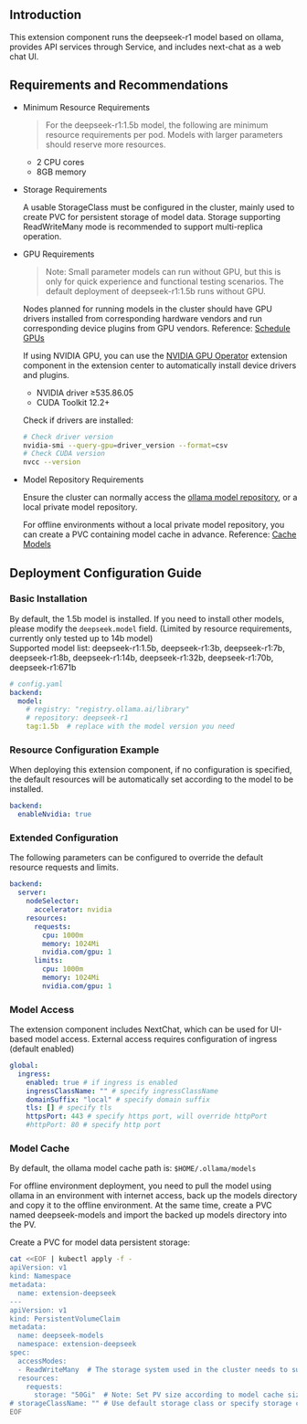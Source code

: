 ## Introduction

This extension component runs the deepseek-r1 model based on ollama, provides API services through Service, and includes next-chat as a web chat UI.

## Requirements and Recommendations

* Minimum Resource Requirements

  > For the deepseek-r1:1.5b model, the following are minimum resource requirements per pod. Models with larger parameters should reserve more resources.

  - 2 CPU cores
  - 8GB memory

* Storage Requirements

  A usable StorageClass must be configured in the cluster, mainly used to create PVC for persistent storage of model data. Storage supporting ReadWriteMany mode is recommended to support multi-replica operation.

* GPU Requirements
  > Note: Small parameter models can run without GPU, but this is only for quick experience and functional testing scenarios. The default deployment of deepseek-r1:1.5b runs without GPU.

  Nodes planned for running models in the cluster should have GPU drivers installed from corresponding hardware vendors and run corresponding device plugins from GPU vendors. Reference: [Schedule GPUs](https://kubernetes.io/docs/tasks/manage-gpus/scheduling-gpus/)

  If using NVIDIA GPU, you can use the [NVIDIA GPU Operator](https://github.com/kubesphere-extensions/ks-extensions/tree/main/nvidia-gpu-operator) extension component in the extension center to automatically install device drivers and plugins.

  - NVIDIA driver ≥535.86.05
  - CUDA Toolkit 12.2+

  Check if drivers are installed:
  ```bash
  # Check driver version
  nvidia-smi --query-gpu=driver_version --format=csv
  # Check CUDA version
  nvcc --version
  ```

* Model Repository Requirements

  Ensure the cluster can normally access the [ollama model repository](https://ollama.com/library), or a local private model repository.

  For offline environments without a local private model repository, you can create a PVC containing model cache in advance. Reference: [Cache Models](#model-cache)

## Deployment Configuration Guide

### Basic Installation
By default, the 1.5b model is installed. If you need to install other models, please modify the `deepseek.model` field. (Limited by resource requirements, currently only tested up to 14b model)    
Supported model list: deepseek-r1:1.5b, deepseek-r1:3b, deepseek-r1:7b, deepseek-r1:8b, deepseek-r1:14b, deepseek-r1:32b, deepseek-r1:70b, deepseek-r1:671b
```yaml
# config.yaml
backend:
  model:
    # registry: "registry.ollama.ai/library"
    # repository: deepseek-r1
    tag:1.5b  # replace with the model version you need
```

### Resource Configuration Example
When deploying this extension component, if no configuration is specified, the default resources will be automatically set according to the model to be installed.
```yaml
backend:
  enableNvidia: true
```

### Extended Configuration
The following parameters can be configured to override the default resource requests and limits.
```yaml
backend:
  server:
    nodeSelector:
      accelerator: nvidia
    resources:
      requests:
        cpu: 1000m 
        memory: 1024Mi 
        nvidia.com/gpu: 1
      limits:
        cpu: 1000m 
        memory: 1024Mi 
        nvidia.com/gpu: 1
```

### Model Access
The extension component includes NextChat, which can be used for UI-based model access. External access requires configuration of ingress (default enabled)
```yaml
global:
  ingress:
    enabled: true # if ingress is enabled
    ingressClassName: "" # specify ingressClassName
    domainSuffix: "local" # specify domain suffix
    tls: [] # specify tls 
    httpsPort: 443 # specify https port, will override httpPort
    #httpPort: 80 # specify http port
```

### Model Cache
By default, the ollama model cache path is: `$HOME/.ollama/models`

For offline environment deployment, you need to pull the model using ollama in an environment with internet access, back up the models directory and copy it to the offline environment. At the same time, create a PVC named deepseek-models and import the backed up models directory into the PV.

Create a PVC for model data persistent storage:
```bash
cat <<EOF | kubectl apply -f -
apiVersion: v1
kind: Namespace
metadata:
  name: extension-deepseek
---
apiVersion: v1
kind: PersistentVolumeClaim
metadata:
  name: deepseek-models
  namespace: extension-deepseek
spec:
  accessModes:
  - ReadWriteMany  # The storage system used in the cluster needs to support ReadWriteMany mode, otherwise set it to ReadWriteOnce
  resources:
    requests:
      storage: "50Gi"  # Note: Set PV size according to model cache size
# storageClassName: "" # Use default storage class or specify storage class
EOF
```